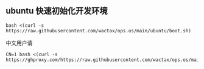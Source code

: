 ## ubuntu 快速初始化开发环境

```
bash <(curl -s https://raw.githubusercontent.com/wactax/ops.os/main/ubuntu/boot.sh)
```

中文用户请

```
CN=1 bash <(curl -s https://ghproxy.com/https://raw.githubusercontent.com/wactax/ops.os/main/ubuntu/boot.sh)
```
